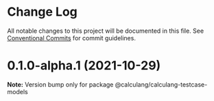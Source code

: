 # Change Log

All notable changes to this project will be documented in this file.
See [Conventional Commits](https://conventionalcommits.org) for commit guidelines.

# 0.1.0-alpha.1 (2021-10-29)

**Note:** Version bump only for package @calculang/calculang-testcase-models
